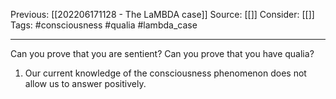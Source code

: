 Previous: [[202206171128 - The LaMBDA case]]
Source: [[]]
Consider: [[]]
Tags: #consciousness #qualia #lambda_case
______________

Can you prove that you are sentient? Can you prove that you have qualia? 

1. Our current knowledge of the consciousness phenomenon does not allow us to answer positively.


